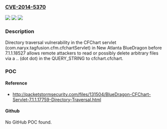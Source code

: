 ### [CVE-2014-5370](https://cve.mitre.org/cgi-bin/cvename.cgi?name=CVE-2014-5370)
![](https://img.shields.io/static/v1?label=Product&message=n%2Fa&color=blue)
![](https://img.shields.io/static/v1?label=Version&message=n%2Fa&color=blue)
![](https://img.shields.io/static/v1?label=Vulnerability&message=n%2Fa&color=brighgreen)

### Description

Directory traversal vulnerability in the CFChart servlet (com.naryx.tagfusion.cfm.cfchartServlet) in New Atlanta BlueDragon before 7.1.1.18527 allows remote attackers to read or possibly delete arbitrary files via a .. (dot dot) in the QUERY_STRING to cfchart.cfchart.

### POC

#### Reference
- http://packetstormsecurity.com/files/131504/BlueDragon-CFChart-Servlet-7.1.1.17759-Directory-Traversal.html

#### Github
No GitHub POC found.

